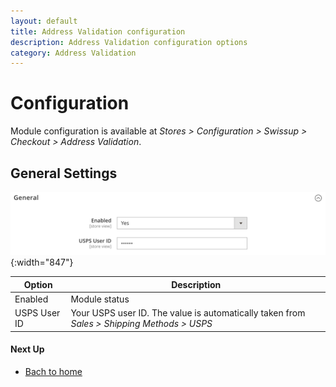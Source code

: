 ```yaml
---
layout: default
title: Address Validation configuration
description: Address Validation configuration options
category: Address Validation
---
```


# Configuration

Module configuration is available at
_Stores > Configuration > Swissup > Checkout > Address Validation_.

## General Settings

![General settings](/images/m2/address-validation/configuration.png){:width="847"}

Option | Description
-------|------------
Enabled | Module status
USPS User ID | Your USPS user ID. The value is automatically taken from _Sales > Shipping Methods > USPS_

#### Next Up

- [Bach to home](../)

